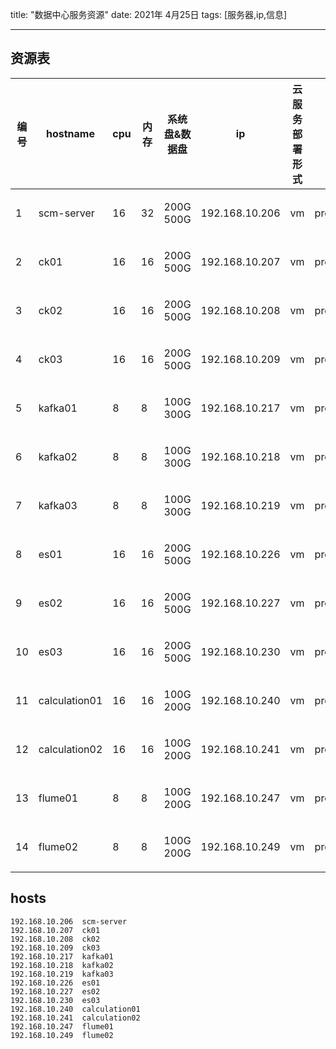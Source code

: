 title:  "数据中心服务资源"
date: 2021年 4月25日
tags: [服务器,ip,信息]

---

 <!--more-->
## 资源表 

|编号|  hostname   | cpu  |内存| 系统盘&数据盘   | ip  |云服务部署形式|  * |服务器用途  |使用状态|资源申请人|
|----|  ----  | ----  |----|  ----  | ----  |----| ----  | ----  |----|----|
|1|scm-server         |16          |32    |200G 500G        |192.168.10.206  |vm | proxmox |scm-server|*开机* |王奎清|
|2|ck01               |16          |16    |200G 500G        |192.168.10.207  |vm | proxmox |clickhouse|*开机* |王奎清|
|3|ck02               |16          |16    |200G 500G        |192.168.10.208  |vm | proxmox |clickhouse|*开机* |王奎清|
|4|ck03               |16          |16    |200G 500G        |192.168.10.209  |vm | proxmox |clickhouse|*开机* |王奎清|
|5|kafka01            |8           |8     |100G 300G        |192.168.10.217  |vm | proxmox |kafka集群节点 |*开机*|王奎清|
|6|kafka02            |8           |8     |100G 300G        |192.168.10.218  |vm | proxmox |kafka集群节点 |*开机*|王奎清|
|7|kafka03            |8           |8     |100G 300G        |192.168.10.219  |vm | proxmox |kafka集群节点 |*开机*|王奎清|
|8|es01               |16          |16    |200G 500G        |192.168.10.226  |vm | proxmox |es |*开机*|王奎清|
|9|es02               |16          |16    |200G 500G        |192.168.10.227  |vm | proxmox |es |*开机*|王奎清|
|10|es03               |16          |16    |200G 500G        |192.168.10.230  |vm | proxmox |es |*开机*|王奎清|
|11|calculation01      |16          |16    |100G 200G        |192.168.10.240  |vm | proxmox |计算节点 |*开机*|王奎清|
|12|calculation02      |16          |16    |100G 200G        |192.168.10.241  |vm | proxmox |计算节点 |*开机*|王奎清|
|13|flume01            |8           |8     |100G 200G        |192.168.10.247  |vm | proxmox ||*开机*|王奎清|
|14|flume02            |8           |8     |100G 200G        |192.168.10.249  |vm | proxmox ||*开机*|王奎清|

## hosts

```
192.168.10.206  scm-server  
192.168.10.207  ck01        
192.168.10.208  ck02        
192.168.10.209  ck03        
192.168.10.217  kafka01     
192.168.10.218  kafka02     
192.168.10.219  kafka03     
192.168.10.226  es01        
192.168.10.227  es02        
192.168.10.230  es03          
192.168.10.240  calculation01 
192.168.10.241  calculation02 
192.168.10.247  flume01       
192.168.10.249  flume02       
```